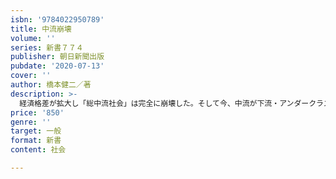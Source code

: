 ```yaml
---
isbn: '9784022950789'
title: 中流崩壊
volume: ''
series: 新書７７４
publisher: 朝日新聞出版
pubdate: '2020-07-13'
cover: ''
author: 橋本健二／著
description: >-
  経済格差が拡大し「総中流社会」は完全に崩壊した。そして今、中流が下流・アンダークラスへの滑落するリスクがこれまでになく高まっている。また中流も多層化し、社会の分断も急速に進んでいる。『新・階級社会』著者が、様々なデータを駆使し、現代日本の断層をつぶさに捉えた意欲作！
price: '850'
genre: ''
target: 一般
format: 新書
content: 社会

---
```

